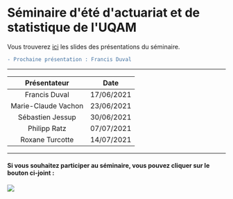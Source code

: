 



# Séminaire d'été d'actuariat et de statistique de l'UQAM
Vous trouverez [ici](Slides/) les slides des présentations du séminaire.

```diff
- Prochaine présentation : Francis Duval
```

---

**Présentateur** | **Date**
:---: | :---:
Francis Duval | 17/06/2021
Marie-Claude Vachon | 23/06/2021
Sébastien Jessup | 30/06/2021
Philipp Ratz | 07/07/2021
Roxane Turcotte | 14/07/2021

--- 

#### Si vous souhaitez participer au séminaire, vous pouvez cliquer sur le bouton ci-joint : 
<a href="mailto:gabriel.morin1109@outlook.com?
         cc=michaelides.marie@courrier.uqam.ca, guerin.helene@uqam.ca
         &subject=Participation au Séminaire d'été d'actuariat et de statistique de l'UQAM.
         "><img src="https://img.shields.io/badge/gmail-%23DD0031.svg?&style=for-the-badge&logo=gmail&logoColor=white"/></a>
         
         
<!--- 1. <a href = "Gabriel:gabriel.morin1109@outlook.com">Gabriel Morin</a>;
2. <a href = "Marie_Michaelides:michaelides.marie@courrier.uqam.ca">Marie Michaelides</a>; --->
